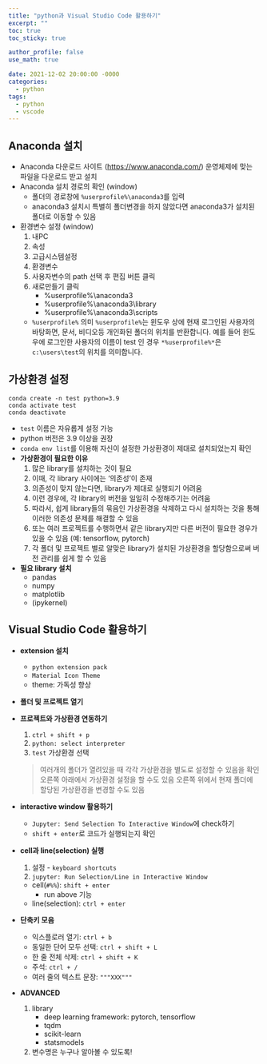 ```yaml
---
title: "python과 Visual Studio Code 활용하기"
excerpt: ""
toc: true
toc_sticky: true

author_profile: false
use_math: true

date: 2021-12-02 20:00:00 -0000
categories: 
  - python
tags:
  - python
  - vscode
---
```



## Anaconda 설치

- Anaconda 다운로드 사이트 (https://www.anaconda.com/) 운영체제에 맞는 파일을 다운로드 받고 설치
- Anaconda 설치 경로의 확인 (window)
  - 폴더의 경로창에 `%userprofile%\anaconda3`를 입력
  - anaconda3 설치시 특별히 폴더변경을 하지 않았다면 anaconda3가 설치된 폴더로 이동할 수 있음
- 환경변수 설정 (window)
  1. 내PC
  2. 속성
  3. 고급시스템설정
  4. 환경변수
  5. 사용자변수의 path 선택 후 편집 버튼 클릭
  6. 새로만들기 클릭
     - %userprofile%\anaconda3
     - %userprofile%\anaconda3\library
     - %userprofile%\anaconda3\scripts
  - `%userprofile%` 의미 `%userprofile%`는 윈도우 상에 현재 로그인된 사용자의 바탕화면, 문서, 비디오등 개인화된 폴더의 위치를 반환합니다. 예를 들어 윈도우에 로그인한 사용자의 이름이 test 인 경우 `*%userprofile%*`은 `c:\users\test`의 위치를 의미합니다.

## 가상환경 설정
```
conda create -n test python=3.9
conda activate test
conda deactivate
```
- `test` 이름은 자유롭게 설정 가능
- python 버전은 3.9 이상을 권장
- `conda env list`를 이용해 자신이 설정한 가상환경이 제대로 설치되었는지 확인
- **가상환경이 필요한 이유**
  1. 많은 library를 설치하는 것이 필요
  2. 이때, 각 library 사이에는 ‘의존성’이 존재
  3. 의존성이 맞지 않는다면, library가 제대로 실행되기 어려움
  4. 이런 경우에, 각 library의 버전을 일일히 수정해주기는 어려움
  5. 따라서, 쉽게 library들의 묶음인 가상환경을 삭제하고 다시 설치하는 것을 통해 이러한 의존성 문제를 해결할 수 있음
  6. 또는 여러 프로젝트를 수행하면서 같은 library지만 다른 버전이 필요한 경우가 있을 수 있음 (예: tensorflow, pytorch)
  7. 각 폴더 및 프로젝트 별로 알맞은 library가 설치된 가상환경을 할당함으로써 버전 관리를 쉽게 할 수 있음
- **필요 library 설치**
  - pandas
  - numpy
  - matplotlib
  - (ipykernel)

## Visual Studio Code 활용하기
- **extension 설치**
  - `python extension pack`
  - `Material Icon Theme`
  - theme: 가독성 향상

- **폴더 및 프로젝트 열기**

- **프로젝트와 가상환경 연동하기**
  1. `ctrl + shift + p`
  2. `python: select interpreter`
  3. `test` 가상환경 선택
    > 여러개의 폴더가 열려있을 때 각각 가상환경을 별도로 설정할 수 있음을 확인
    > 오른쪽 아래에서 가상환경 설정을 할 수도 있음
    > 오른쪽 위에서 현재 폴더에 할당된 가상환경을 변경할 수도 있음

- **interactive window 활용하기**
  - `Jupyter: Send Selection To Interactive Window`에 check하기
  - `shift + enter`로 코드가 실행되는지 확인

- **cell과 line(selection) 실행**
  1. 설정 - `keyboard shortcuts`
  2. `jupyter: Run Selection/Line in Interactive Window`
  - cell(`#%%`): `shift + enter`
    - run above 기능
  - line(selection): `ctrl + enter`

- **단축키 모음**
  - 익스플로러 열기: `ctrl + b`
  - 동일한 단어 모두 선택: `ctrl + shift + L`
  - 한 줄 전체 삭제: `ctrl + shift + K`
  - 주석: `ctrl + /`
  - 여러 줄의 텍스트 문장: `"""XXX"""`

- **ADVANCED**
  1. library
      - deep learning framework: pytorch, tensorflow
      - tqdm
      - scikit-learn
      - statsmodels
  2. 변수명은 누구나 알아볼 수 있도록!